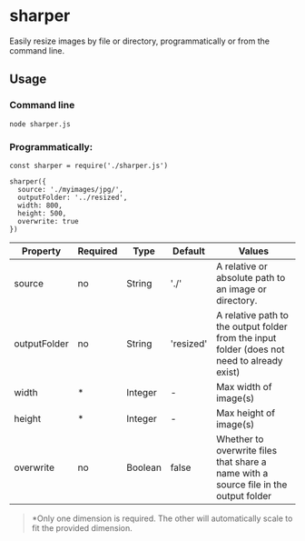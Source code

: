 # sharper
Easily resize images by file or directory, programmatically or from the command line.

## Usage

### Command line
```
node sharper.js
```

### Programmatically:
```
const sharper = require('./sharper.js')

sharper({
  source: './myimages/jpg/',
  outputFolder: '../resized',
  width: 800,
  height: 500,
  overwrite: true
})
```

Property | Required | Type | Default | Values
--- | --- | --- | --- | ---
source | no | String | './' | A relative or absolute path to an image or directory.
outputFolder | no | String | 'resized' | A relative path to the output folder from the input folder (does not need to already exist)
width | * | Integer | - | Max width of image(s)
height | * | Integer | - | Max height of image(s)
overwrite | no | Boolean | false | Whether to overwrite files that share a name with a source file in the output folder

> *Only one dimension is required. The other will automatically scale to fit the provided dimension.
